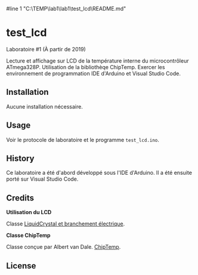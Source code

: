 #line 1 "C:\\TEMP\\lab1\\lab1\\test_lcd\\README.md"
# test_lcd

Laboratoire #1 (À partir de 2019)

Lecture et affichage sur LCD de la température interne du microcontrôleur ATmega328P. Utilisation de la bibliothèqe ChipTemp. Exercer les environnement de programmation IDE d'Arduino et Visual Studio Code.

## Installation

Aucune installation nécessaire. 

## Usage

Voir le protocole de laboratoire et le programme `test_lcd.ino`.

## History

Ce laboratoire a été d'abord développé sous l'IDE d'Arduino. Il a été ensuite porté sur Visual Studio Code.

## Credits

**Utilisation du LCD**

Classe [LiquidCrystal et branchement électrique](https://www.arduino.cc/en/Reference/LiquidCrystal). 

**Classe ChipTemp**

Classe conçue par Albert van Dale. [ChipTemp](https://www.avdweb.nl/arduino/measurement/temperature-measurement).

## License


